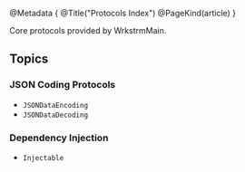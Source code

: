 @Metadata {
@Title("Protocols Index")
@PageKind(article)
}

Core protocols provided by WrkstrmMain.

## Topics

### JSON Coding Protocols

- `JSONDataEncoding`
- `JSONDataDecoding`

### Dependency Injection

- `Injectable`
